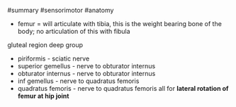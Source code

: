 #summary #sensorimotor #anatomy 

- femur = will articulate with tibia, this is the weight bearing bone of the body; no articulation of this with fibula 


gluteal region 
deep group 
- piriformis - sciatic nerve
- superior gemellus - nerve to obturator internus 
- obturator internus - nerve to obturator internus 
- inf gemellus -  nerve to quadratus femoris  
- quadratus femoris - nerve to quadratus femoris 
all for **lateral rotation of femur at hip joint** 